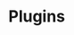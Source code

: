 <script setup>
import PluginListing from "./components/PluginListing.vue";
</script>

# Plugins

<PluginListing />
